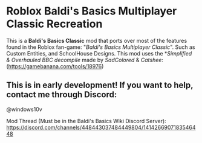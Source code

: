 # Roblox Baldi's Basics Multiplayer Classic Recreation

This is a **Baldi's Basics Classic** mod that ports over most of the features found in the Roblox fan-game: "*Baldi's Basics Multiplayer Classic*". Such as Custom Entities, and SchoolHouse Designs.
This mod uses the **Simplified & Overhauled BBC decompile* made by *SadColored* & *Catshee*: (https://gamebanana.com/tools/18976)
## This is in early development! If you want to help, contact me through Discord:
@windows10v

Mod Thread (Must be in the Baldi's Basics Wiki Discord Server): https://discord.com/channels/448443037484449804/1414266907183546448
